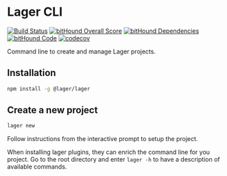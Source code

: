Lager CLI
===

[![Build Status](https://travis-ci.org/lagerjs/cli.svg?branch=dev)](https://travis-ci.org/lagerjs/cli)
[![bitHound Overall Score](https://www.bithound.io/github/lagerjs/cli/badges/score.svg)](https://www.bithound.io/github/lagerjs/cli)
[![bitHound Dependencies](https://www.bithound.io/github/lagerjs/cli/badges/dependencies.svg)](https://www.bithound.io/github/lagerjs/cli/dev/dependencies/npm)
[![bitHound Code](https://www.bithound.io/github/lagerjs/cli/badges/code.svg)](https://www.bithound.io/github/lagerjs/cli)
[![codecov](https://codecov.io/gh/lagerjs/cli/branch/dev/graph/badge.svg)](https://codecov.io/gh/lagerjs/cli)

Command line to create and manage Lager projects.

Installation
---

```bash
npm install -g @lager/lager
```

Create a new project
---

```bash
lager new
```

Follow instructions from the interactive prompt to setup the project.

When installing lager plugins, they can enrich the command line for you project. Go to the root directory and enter `lager -h` to have a description of
available commands.
